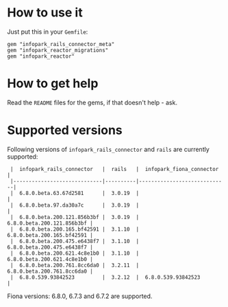 # How to use it #
Just put this in your `Gemfile`:
    
    gem "infopark_rails_connector_meta"
    gem "infopark_reactor_migrations"
    gem "infopark_reactor"

# How to get help #
Read the `README` files for the gems, if that doesn't help - ask.

# Supported versions #

Following versions of `infopark_rails_connector` and `rails` are currently supported:

     |  infopark_rails_connector   |  rails   |  infopark_fiona_connector   |
     |-----------------------------|----------|-----------------------------|
     |  6.8.0.beta.63.67d2581      |  3.0.19  |                             |
     |  6.8.0.beta.97.da30a7c      |  3.0.19  |                             |
     |  6.8.0.beta.200.121.856b3bf |  3.0.19  |  6.8.0.beta.200.121.856b3bf |
     |  6.8.0.beta.200.165.bf42591 |  3.1.10  |  6.8.0.beta.200.165.bf42591 |
     |  6.8.0.beta.200.475.e6438f7 |  3.1.10  |  6.8.0.beta.200.475.e6438f7 |
     |  6.8.0.beta.200.621.4c8e1b0 |  3.1.10  |  6.8.0.beta.200.621.4c8e1b0 |
     |  6.8.0.beta.200.761.8cc6da0 |  3.2.11  |  6.8.0.beta.200.761.8cc6da0 |
     |  6.8.0.539.93842523         |  3.2.12  |  6.8.0.539.93842523         |

Fiona versions: 6.8.0, 6.7.3 and 6.7.2 are supported.
